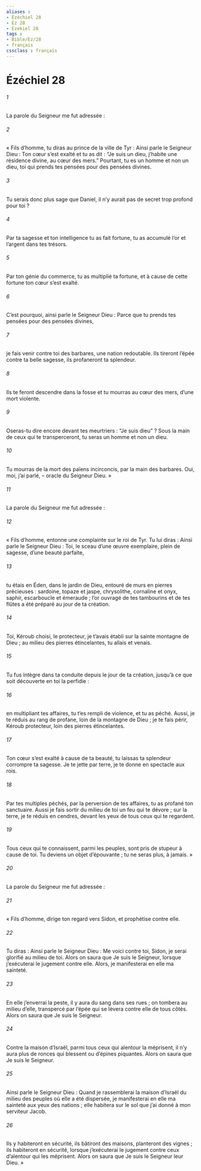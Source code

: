 ```yaml
---
aliases : 
- Ézéchiel 28
- Ez 28
- Ezekiel 28
tags : 
- Bible/Ez/28
- français
cssclass : français
---
```


# Ézéchiel 28

###### 1
La parole du Seigneur me fut adressée :
###### 2
« Fils d’homme, tu diras au prince de la ville de Tyr : Ainsi parle le Seigneur Dieu :
Ton cœur s’est exalté
et tu as dit : “Je suis un dieu,
j’habite une résidence divine,
au cœur des mers.”
Pourtant, tu es un homme et non un dieu,
toi qui prends tes pensées pour des pensées divines.
###### 3
Tu serais donc plus sage que Daniel,
il n’y aurait pas de secret trop profond pour toi ?
###### 4
Par ta sagesse et ton intelligence
tu as fait fortune,
tu as accumulé l’or et l’argent dans tes trésors.
###### 5
Par ton génie du commerce,
tu as multiplié ta fortune,
et à cause de cette fortune ton cœur s’est exalté.
###### 6
C’est pourquoi, ainsi parle le Seigneur Dieu :
Parce que tu prends tes pensées pour des pensées divines,
###### 7
je fais venir contre toi des barbares,
une nation redoutable.
Ils tireront l’épée contre ta belle sagesse,
ils profaneront ta splendeur.
###### 8
Ils te feront descendre dans la fosse
et tu mourras au cœur des mers,
d’une mort violente.
###### 9
Oseras-tu dire encore devant tes meurtriers :
“Je suis dieu” ?
Sous la main de ceux qui te transperceront,
tu seras un homme et non un dieu.
###### 10
Tu mourras de la mort des païens incirconcis,
par la main des barbares.
Oui, moi, j’ai parlé,
– oracle du Seigneur Dieu. »
###### 11
La parole du Seigneur me fut adressée :
###### 12
« Fils d’homme, entonne une complainte sur le roi de Tyr. Tu lui diras : Ainsi parle le Seigneur Dieu :
Toi, le sceau d’une œuvre exemplaire,
plein de sagesse, d’une beauté parfaite,
###### 13
tu étais en Éden, dans le jardin de Dieu,
entouré de murs en pierres précieuses :
sardoine, topaze et jaspe, chrysolithe, cornaline et onyx,
saphir, escarboucle et émeraude ;
l’or ouvragé de tes tambourins et de tes flûtes
a été préparé au jour de ta création.
###### 14
Toi, Kéroub choisi, le protecteur,
je t’avais établi sur la sainte montagne de Dieu ;
au milieu des pierres étincelantes, tu allais et venais.
###### 15
Tu fus intègre dans ta conduite depuis le jour de ta création,
jusqu’à ce que soit découverte en toi la perfidie :
###### 16
en multipliant tes affaires,
tu t’es rempli de violence, et tu as péché.
Aussi, je te réduis au rang de profane,
loin de la montagne de Dieu ;
je te fais périr, Kéroub protecteur,
loin des pierres étincelantes.
###### 17
Ton cœur s’est exalté à cause de ta beauté,
tu laissas ta splendeur corrompre ta sagesse.
Je te jette par terre,
je te donne en spectacle aux rois.
###### 18
Par tes multiples péchés,
par la perversion de tes affaires,
tu as profané ton sanctuaire.
Aussi je fais sortir du milieu de toi
un feu qui te dévore ;
sur la terre, je te réduis en cendres,
devant les yeux de tous ceux qui te regardent.
###### 19
Tous ceux qui te connaissent, parmi les peuples,
sont pris de stupeur à cause de toi.
Tu deviens un objet d’épouvante ;
tu ne seras plus, à jamais. »
###### 20
La parole du Seigneur me fut adressée :
###### 21
« Fils d’homme, dirige ton regard vers Sidon, et prophétise contre elle.
###### 22
Tu diras : Ainsi parle le Seigneur Dieu :
Me voici contre toi, Sidon,
je serai glorifié au milieu de toi.
Alors on saura que Je suis le Seigneur,
lorsque j’exécuterai le jugement contre elle.
Alors, je manifesterai en elle ma sainteté.
###### 23
En elle j’enverrai la peste,
il y aura du sang dans ses rues ;
on tombera au milieu d’elle, transpercé par l’épée
qui se lèvera contre elle de tous côtés.
Alors on saura que Je suis le Seigneur.
###### 24
Contre la maison d’Israël, parmi tous ceux qui alentour la méprisent, il n’y aura plus de ronces qui blessent ou d’épines piquantes. Alors on saura que Je suis le Seigneur.
###### 25
Ainsi parle le Seigneur Dieu : Quand je rassemblerai la maison d’Israël du milieu des peuples où elle a été dispersée, je manifesterai en elle ma sainteté aux yeux des nations ; elle habitera sur le sol que j’ai donné à mon serviteur Jacob.
###### 26
Ils y habiteront en sécurité, ils bâtiront des maisons, planteront des vignes ; ils habiteront en sécurité, lorsque j’exécuterai le jugement contre ceux d’alentour qui les méprisent. Alors on saura que Je suis le Seigneur leur Dieu. »
